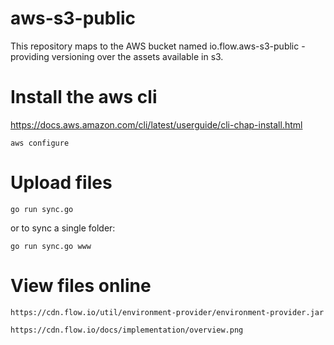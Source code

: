 # aws-s3-public

This repository maps to the AWS bucket named io.flow.aws-s3-public -
providing versioning over the assets available in s3.

# Install the aws cli

https://docs.aws.amazon.com/cli/latest/userguide/cli-chap-install.html

    aws configure

# Upload files

    go run sync.go

or to sync a single folder:

    go run sync.go www

# View files online


    https://cdn.flow.io/util/environment-provider/environment-provider.jar

    https://cdn.flow.io/docs/implementation/overview.png
